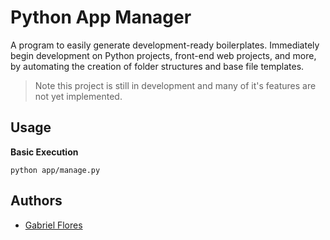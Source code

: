 # Python App Manager
A program to easily generate development-ready boilerplates. Immediately begin development on Python projects, front-end web projects, and more, by automating the creation of folder structures and base file templates.

> Note this project is still in development and many of it's features are not yet implemented.

## Usage

__Basic Execution__

    python app/manage.py

## Authors

* [Gabriel Flores](https://www.linkedin.com/in/rgabrielflores/)
